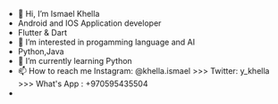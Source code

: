 - 👋 Hi, I’m Ismael Khella
- Android and IOS Application developer
- Flutter & Dart
- 👀 I’m interested in progamming language and AI
- Python,Java
-  🌱 I’m currently learning Python 
- 📫 How to reach me Instagram: @khella.ismael >>> Twitter: y_khella >>> What's App : +970595435504
-

<!---
somaa12/somaa12 is a ✨ special ✨ repository because its `README.md` (this file) appears on your GitHub profile.
You can click the Preview link to take a look at your changes.
--->

